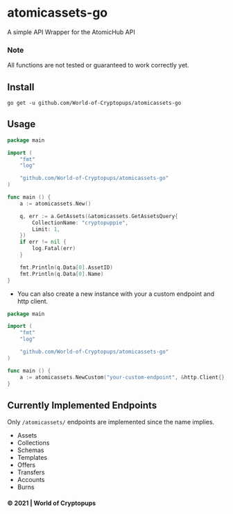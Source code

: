 # atomicassets-go

A simple API Wrapper for the AtomicHub API

### Note

All functions are not tested or guaranteed to work correctly yet.

## Install

```
go get -u github.com/World-of-Cryptopups/atomicassets-go
```

## Usage

```go
package main

import (
    "fmt"
    "log"

	"github.com/World-of-Cryptopups/atomicassets-go"
)

func main () {
	a := atomicassets.New()

	q, err := a.GetAssets(&atomicassets.GetAssetsQuery{
		CollectionName: "cryptopuppie",
		Limit: 1,
	})
	if err != nil {
		log.Fatal(err)
	}

	fmt.Println(q.Data[0].AssetID)
	fmt.Println(q.Data[0].Name)
}
```

- You can also create a new instance with your a custom endpoint and http client.

```go
package main

import (
    "fmt"
    "log"

	"github.com/World-of-Cryptopups/atomicassets-go"
)

func main () {
	a := atomicassets.NewCustom("your-custom-endpoint", &http.Client{})
}
```

## Currently Implemented Endpoints

Only `/atomicassets/` endpoints are implemented since the name implies.

- Assets
- Collections
- Schemas
- Templates
- Offers
- Transfers
- Accounts
- Burns

#### &copy; 2021 | World of Cryptopups
